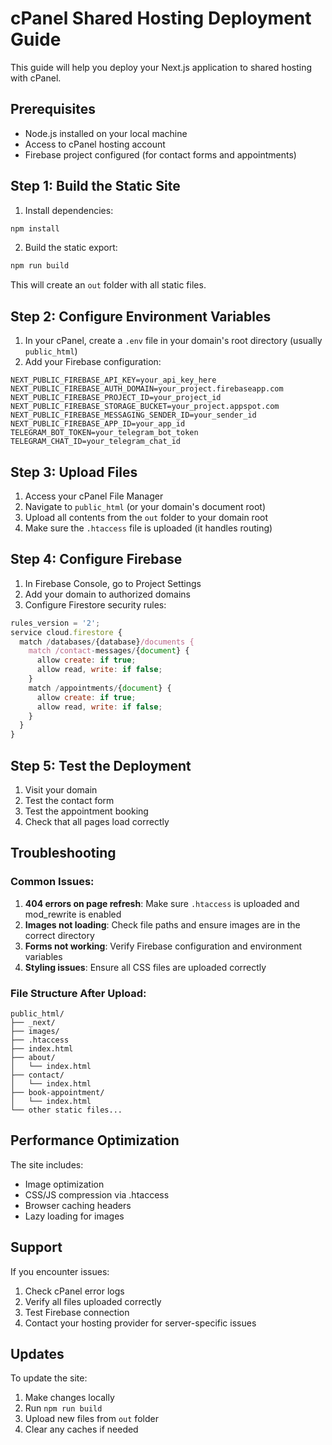 # cPanel Shared Hosting Deployment Guide

This guide will help you deploy your Next.js application to shared hosting with cPanel.

## Prerequisites

- Node.js installed on your local machine
- Access to cPanel hosting account
- Firebase project configured (for contact forms and appointments)

## Step 1: Build the Static Site

1. Install dependencies:
```bash
npm install
```

2. Build the static export:
```bash
npm run build
```

This will create an `out` folder with all static files.

## Step 2: Configure Environment Variables

1. In your cPanel, create a `.env` file in your domain's root directory (usually `public_html`)
2. Add your Firebase configuration:

```env
NEXT_PUBLIC_FIREBASE_API_KEY=your_api_key_here
NEXT_PUBLIC_FIREBASE_AUTH_DOMAIN=your_project.firebaseapp.com
NEXT_PUBLIC_FIREBASE_PROJECT_ID=your_project_id
NEXT_PUBLIC_FIREBASE_STORAGE_BUCKET=your_project.appspot.com
NEXT_PUBLIC_FIREBASE_MESSAGING_SENDER_ID=your_sender_id
NEXT_PUBLIC_FIREBASE_APP_ID=your_app_id
TELEGRAM_BOT_TOKEN=your_telegram_bot_token
TELEGRAM_CHAT_ID=your_telegram_chat_id
```

## Step 3: Upload Files

1. Access your cPanel File Manager
2. Navigate to `public_html` (or your domain's document root)
3. Upload all contents from the `out` folder to your domain root
4. Make sure the `.htaccess` file is uploaded (it handles routing)

## Step 4: Configure Firebase

1. In Firebase Console, go to Project Settings
2. Add your domain to authorized domains
3. Configure Firestore security rules:

```javascript
rules_version = '2';
service cloud.firestore {
  match /databases/{database}/documents {
    match /contact-messages/{document} {
      allow create: if true;
      allow read, write: if false;
    }
    match /appointments/{document} {
      allow create: if true;
      allow read, write: if false;
    }
  }
}
```

## Step 5: Test the Deployment

1. Visit your domain
2. Test the contact form
3. Test the appointment booking
4. Check that all pages load correctly

## Troubleshooting

### Common Issues:

1. **404 errors on page refresh**: Make sure `.htaccess` is uploaded and mod_rewrite is enabled
2. **Images not loading**: Check file paths and ensure images are in the correct directory
3. **Forms not working**: Verify Firebase configuration and environment variables
4. **Styling issues**: Ensure all CSS files are uploaded correctly

### File Structure After Upload:
```
public_html/
├── _next/
├── images/
├── .htaccess
├── index.html
├── about/
│   └── index.html
├── contact/
│   └── index.html
├── book-appointment/
│   └── index.html
└── other static files...
```

## Performance Optimization

The site includes:
- Image optimization
- CSS/JS compression via .htaccess
- Browser caching headers
- Lazy loading for images

## Support

If you encounter issues:
1. Check cPanel error logs
2. Verify all files uploaded correctly
3. Test Firebase connection
4. Contact your hosting provider for server-specific issues

## Updates

To update the site:
1. Make changes locally
2. Run `npm run build`
3. Upload new files from `out` folder
4. Clear any caches if needed